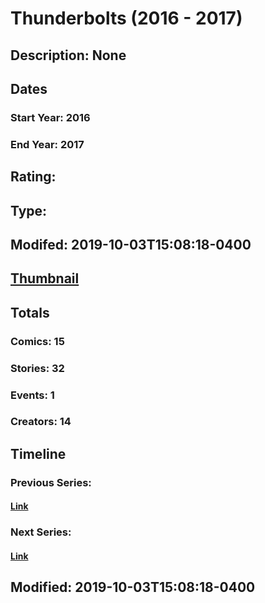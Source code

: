 # Thunderbolts (2016 - 2017)
## Description: None
## Dates
### Start Year: 2016
### End Year: 2017
## Rating: 
## Type: 
## Modifed: 2019-10-03T15:08:18-0400
## [Thumbnail](http://i.annihil.us/u/prod/marvel/i/mg/8/40/570bd21b10fa4.jpg)
## Totals
### Comics: 15
### Stories: 32
### Events: 1
### Creators: 14
## Timeline
### Previous Series: 
#### [Link]()
### Next Series: 
#### [Link]()
## Modified: 2019-10-03T15:08:18-0400